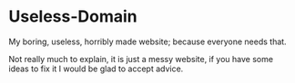 # Useless-Domain
My boring, useless, horribly made website; because everyone needs that.

Not really much to explain, it is just a messy website, if you have some ideas to fix it I would be glad to accept advice.
